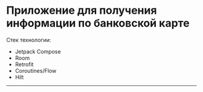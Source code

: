 Приложение для получения информации по банковской карте
==================================
Стек технологии:
- Jetpack Compose
- Room
- Retrofit
- Coroutines/Flow
- Hilt
--------------
